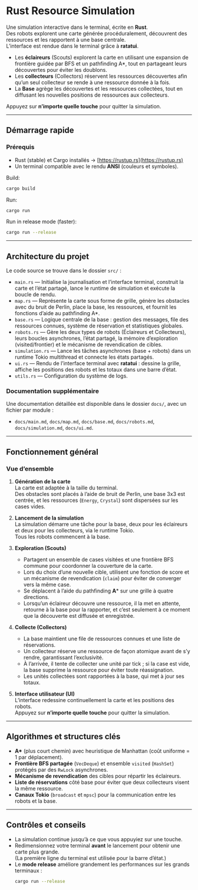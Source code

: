 # Rust Resource Simulation

Une simulation interactive dans le terminal, écrite en **Rust**.  
Des robots explorent une carte générée procéduralement, découvrent des ressources et les rapportent à une base centrale.  
L’interface est rendue dans le terminal grâce à **ratatui**.

- Les **éclaireurs** (Scouts) explorent la carte en utilisant une expansion de frontière guidée par BFS et un pathfinding A*, tout en partageant leurs découvertes pour éviter les doublons.
- Les **collecteurs** (Collectors) réservent les ressources découvertes afin qu’un seul collecteur se rende à une ressource donnée à la fois.
- La **Base** agrège les découvertes et les ressources collectées, tout en diffusant les nouvelles positions de ressources aux collecteurs.

Appuyez sur **n’importe quelle touche** pour quitter la simulation.

---

## Démarrage rapide

### Prérequis
- Rust (stable) et Cargo installés → [https://rustup.rs](https://rustup.rs)
- Un terminal compatible avec le rendu **ANSI** (couleurs et symboles).

Build:
```bash
cargo build
```

Run:
```bash
cargo run
```

Run in release mode (faster):
```bash
cargo run --release
```

---
## Architecture du projet

Le code source se trouve dans le dossier `src/` :

- `main.rs` — Initialise la journalisation et l’interface terminal, construit la carte et l’état partagé, lance le runtime de simulation et exécute la boucle de rendu.
- `map.rs` — Représente la carte sous forme de grille, génère les obstacles avec du bruit de Perlin, place la base, les ressources, et fournit les fonctions d’aide au pathfinding A*.
- `base.rs` — Logique centrale de la base : gestion des messages, file des ressources connues, système de réservation et statistiques globales.
- `robots.rs` — Gère les deux types de robots (Éclaireurs et Collecteurs), leurs boucles asynchrones, l’état partagé, la mémoire d’exploration (visited/frontier) et le mécanisme de revendication de cibles.
- `simulation.rs` — Lance les tâches asynchrones (base + robots) dans un runtime Tokio multithread et connecte les états partagés.
- `ui.rs` — Rendu de l’interface terminal avec **ratatui** : dessine la grille, affiche les positions des robots et les totaux dans une barre d’état.
- `utils.rs` — Configuration du système de logs.

### Documentation supplémentaire
Une documentation détaillée est disponible dans le dossier `docs/`, avec un fichier par module :
- `docs/main.md`, `docs/map.md`, `docs/base.md`, `docs/robots.md`, `docs/simulation.md`, `docs/ui.md`.

---

## Fonctionnement général

### Vue d’ensemble

1. **Génération de la carte**  
   La carte est adaptée à la taille du terminal.  
   Des obstacles sont placés à l’aide de bruit de Perlin, une base 3x3 est centrée, et les ressources (`Energy`, `Crystal`) sont dispersées sur les cases vides.

2. **Lancement de la simulation**  
   La simulation démarre une tâche pour la base, deux pour les éclaireurs et deux pour les collecteurs, via le runtime Tokio.  
   Tous les robots commencent à la base.

3. **Exploration (Scouts)**
   - Partagent un ensemble de cases visitées et une frontière BFS commune pour coordonner la couverture de la carte.
   - Lors du choix d’une nouvelle cible, utilisent une fonction de score et un mécanisme de revendication (`claim`) pour éviter de converger vers la même case.
   - Se déplacent à l’aide du pathfinding **A*** sur une grille à quatre directions.
   - Lorsqu’un éclaireur découvre une ressource, il la met en attente, retourne à la base pour la rapporter, et c’est seulement à ce moment que la découverte est diffusée et enregistrée.

4. **Collecte (Collectors)**
   - La base maintient une file de ressources connues et une liste de réservations.
   - Un collecteur réserve une ressource de façon atomique avant de s’y rendre, garantissant l’exclusivité.
   - À l’arrivée, il tente de collecter une unité par tick ; si la case est vide, la base supprime la ressource pour éviter toute réassignation.
   - Les unités collectées sont rapportées à la base, qui met à jour ses totaux.

5. **Interface utilisateur (UI)**  
   L’interface redessine continuellement la carte et les positions des robots.  
   Appuyez sur **n’importe quelle touche** pour quitter la simulation.

---

## Algorithmes et structures clés

- **A\*** (plus court chemin) avec heuristique de Manhattan (coût uniforme = 1 par déplacement).
- **Frontière BFS partagée** (`VecDeque`) et ensemble `visited` (`HashSet`) protégés par des `RwLock` asynchrones.
- **Mécanisme de revendication** des cibles pour répartir les éclaireurs.
- **Liste de réservations** côté base pour éviter que deux collecteurs visent la même ressource.
- **Canaux Tokio** (`broadcast` et `mpsc`) pour la communication entre les robots et la base.

---

## Contrôles et conseils

- La simulation continue jusqu’à ce que vous appuyiez sur une touche.
- Redimensionnez votre terminal **avant** le lancement pour obtenir une carte plus grande.  
  (La première ligne du terminal est utilisée pour la barre d’état.)
- Le **mode release** améliore grandement les performances sur les grands terminaux :
  ```bash
  cargo run --release
